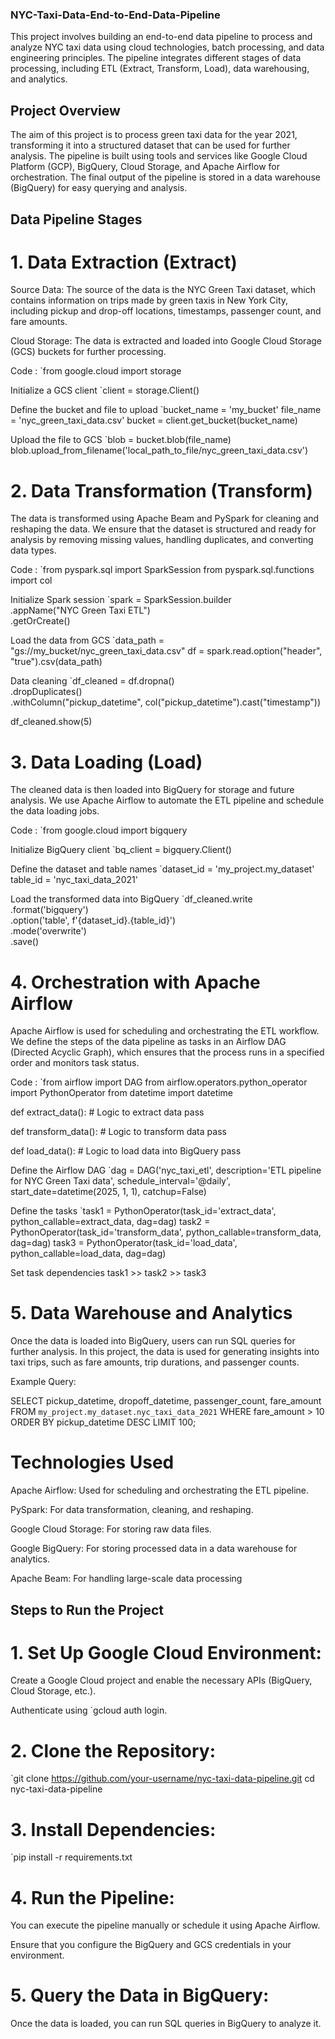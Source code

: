 ### NYC-Taxi-Data-End-to-End-Data-Pipeline

This project involves building an end-to-end data pipeline to process and analyze NYC taxi data using cloud technologies, batch processing, and data engineering principles. The pipeline integrates different stages of data processing, including ETL (Extract, Transform, Load), data warehousing, and analytics.

## Project Overview

The aim of this project is to process green taxi data for the year 2021, transforming it into a structured dataset that can be used for further analysis. The pipeline is built using tools and services like Google Cloud Platform (GCP), BigQuery, Cloud Storage, and Apache Airflow for orchestration. The final output of the pipeline is stored in a data warehouse (BigQuery) for easy querying and analysis.

## Data Pipeline Stages
# 1. Data Extraction (Extract)
Source Data: The source of the data is the NYC Green Taxi dataset, which contains information on trips made by green taxis in New York City, including pickup and drop-off locations, timestamps, passenger count, and fare amounts.

Cloud Storage: The data is extracted and loaded into Google Cloud Storage (GCS) buckets for further processing.

Code : 
`from google.cloud import storage

Initialize a GCS client
`client = storage.Client()

Define the bucket and file to upload
`bucket_name = 'my_bucket'
file_name = 'nyc_green_taxi_data.csv'
bucket = client.get_bucket(bucket_name)

Upload the file to GCS
`blob = bucket.blob(file_name)
blob.upload_from_filename('local_path_to_file/nyc_green_taxi_data.csv')

# 2. Data Transformation (Transform)

The data is transformed using Apache Beam and PySpark for cleaning and reshaping the data. We ensure that the dataset is structured and ready for analysis by removing missing values, handling duplicates, and converting data types.

Code :
`from pyspark.sql import SparkSession
from pyspark.sql.functions import col

Initialize Spark session
`spark = SparkSession.builder \
    .appName("NYC Green Taxi ETL") \
    .getOrCreate()

Load the data from GCS
`data_path = "gs://my_bucket/nyc_green_taxi_data.csv"
df = spark.read.option("header", "true").csv(data_path)

Data cleaning
`df_cleaned = df.dropna() \
               .dropDuplicates() \
               .withColumn("pickup_datetime", col("pickup_datetime").cast("timestamp"))

df_cleaned.show(5)

# 3. Data Loading (Load)

The cleaned data is then loaded into BigQuery for storage and future analysis. We use Apache Airflow to automate the ETL pipeline and schedule the data loading jobs.

Code :
`from google.cloud import bigquery

Initialize BigQuery client
`bq_client = bigquery.Client()

Define the dataset and table names
`dataset_id = 'my_project.my_dataset'
table_id = 'nyc_taxi_data_2021'

Load the transformed data into BigQuery
`df_cleaned.write \
    .format('bigquery') \
    .option('table', f'{dataset_id}.{table_id}') \
    .mode('overwrite') \
    .save()

# 4. Orchestration with Apache Airflow

Apache Airflow is used for scheduling and orchestrating the ETL workflow. We define the steps of the data pipeline as tasks in an Airflow DAG (Directed Acyclic Graph), which ensures that the process runs in a specified order and monitors task status.

Code :
`from airflow import DAG
from airflow.operators.python_operator import PythonOperator
from datetime import datetime

def extract_data():
    # Logic to extract data
    pass

def transform_data():
    # Logic to transform data
    pass

def load_data():
    # Logic to load data into BigQuery
    pass

Define the Airflow DAG
`dag = DAG('nyc_taxi_etl', description='ETL pipeline for NYC Green Taxi data',
          schedule_interval='@daily', start_date=datetime(2025, 1, 1), catchup=False)

Define the tasks
`task1 = PythonOperator(task_id='extract_data', python_callable=extract_data, dag=dag)
task2 = PythonOperator(task_id='transform_data', python_callable=transform_data, dag=dag)
task3 = PythonOperator(task_id='load_data', python_callable=load_data, dag=dag)

Set task dependencies
task1 >> task2 >> task3

# 5. Data Warehouse and Analytics

Once the data is loaded into BigQuery, users can run SQL queries for further analysis. In this project, the data is used for generating insights into taxi trips, such as fare amounts, trip durations, and passenger counts.

Example Query:

SELECT 
    pickup_datetime,
    dropoff_datetime,
    passenger_count,
    fare_amount
FROM 
    `my_project.my_dataset.nyc_taxi_data_2021`
WHERE 
    fare_amount > 10
ORDER BY 
    pickup_datetime DESC
LIMIT 100;

# Technologies Used

Apache Airflow: Used for scheduling and orchestrating the ETL pipeline.

PySpark: For data transformation, cleaning, and reshaping.

Google Cloud Storage: For storing raw data files.

Google BigQuery: For storing processed data in a data warehouse for analytics.

Apache Beam: For handling large-scale data processing


## Steps to Run the Project

# 1. Set Up Google Cloud Environment:

Create a Google Cloud project and enable the necessary APIs (BigQuery, Cloud Storage, etc.).

Authenticate using `gcloud auth login.

# 2. Clone the Repository:

`git clone https://github.com/your-username/nyc-taxi-data-pipeline.git
cd nyc-taxi-data-pipeline

# 3. Install Dependencies:

`pip install -r requirements.txt

# 4. Run the Pipeline:

You can execute the pipeline manually or schedule it using Apache Airflow.

Ensure that you configure the BigQuery and GCS credentials in your environment.

# 5. Query the Data in BigQuery:

Once the data is loaded, you can run SQL queries in BigQuery to analyze it.



    
